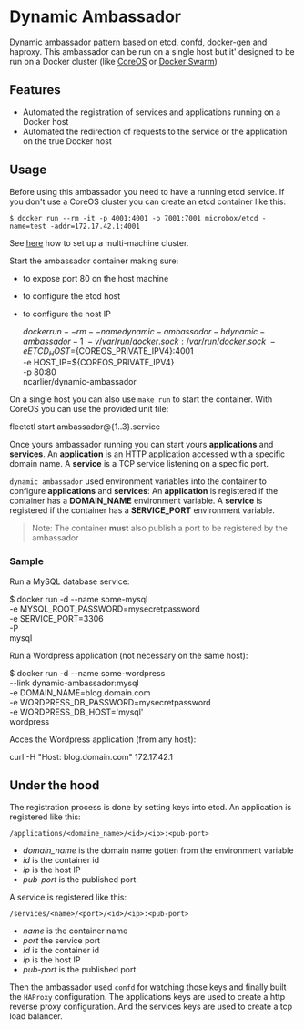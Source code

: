 # Dynamic Ambassador

Dynamic [ambassador pattern](https://docs.docker.com/articles/ambassador_pattern_linking/) based on etcd,
confd, docker-gen and haproxy. This ambassador can be run on a single host but it' designed to be run on
a Docker cluster (like [CoreOS](https://coreos.com/) or [Docker Swarm](https://github.com/docker/swarm))

## Features

- Automated the registration of services and applications running on a Docker host
- Automated the redirection of requests to the service or the application on the true Docker host

## Usage

Before using this ambassador you need to have a running etcd service. If you don't use a CoreOS cluster you can create an etcd container like this:

    $ docker run --rm -it -p 4001:4001 -p 7001:7001 microbox/etcd -name=test -addr=172.17.42.1:4001

See [here](https://github.com/coreos/etcd/blob/master/Documentation/clustering.md) how to set up a multi-machine cluster.

Start the ambassador container making sure:

- to expose port 80 on the host machine
- to configure the etcd host
- to configure the host IP

    $docker run --rm --name dynamic-ambassador -h dynamic-ambassador-1 \
      -v /var/run/docker.sock:/var/run/docker.sock \
      -e ETCD_HOST=${COREOS_PRIVATE_IPV4}:4001 \
      -e HOST_IP=${COREOS_PRIVATE_IPV4} \
      -p 80:80 \
      ncarlier/dynamic-ambassador

On a single host you can also use `make run` to start the container.
With CoreOS you can use the provided unit file:

  fleetctl start ambassador@{1..3}.service

Once yours ambassador running you can start yours **applications** and **services**.
An **application** is an HTTP application accessed with a specific domain name. A **service** is a TCP service listening on a specific port.


`dynamic ambassador` used environment variables into the container to configure **applications** and **services**:
An **application** is registered if the container has a **DOMAIN_NAME** environment variable.
A **service** is registered if the container has a **SERVICE_PORT** environment variable.

> Note: The container **must** also publish a port to be registered by the ambassador

### Sample

Run a MySQL database service:

  $ docker run -d --name some-mysql \
    -e MYSQL_ROOT_PASSWORD=mysecretpassword \
    -e SERVICE_PORT=3306 \
    -P \
    mysql

Run a Wordpress application (not necessary on the same host):

  $ docker run -d --name some-wordpress \
    --link dynamic-ambassador:mysql \
    -e DOMAIN_NAME=blog.domain.com \
    -e WORDPRESS_DB_PASSWORD=mysecretpassword \
    -e WORDPRESS_DB_HOST='mysql' \
    wordpress

Acces the Wordpress application (from any host):

  curl -H "Host: blog.domain.com" 172.17.42.1

## Under the hood

The registration process is done by setting keys into etcd.
An application is registered like this:

    /applications/<domaine_name>/<id>/<ip>:<pub-port>

  - *domain_name* is the domain name gotten from the environment variable
  - *id* is the container id
  - *ip* is the host IP
  - *pub-port* is the published port

A service is registered like this:

    /services/<name>/<port>/<id>/<ip>:<pub-port>

  - *name* is the container name
  - *port* the service port
  - *id* is the container id
  - *ip* is the host IP
  - *pub-port* is the published port

Then the ambassador used `confd` for watching those keys and finally built the `HAProxy` configuration.
The applications keys are used to create a http reverse proxy configuration.
And the services keys are used to create a tcp load balancer.

